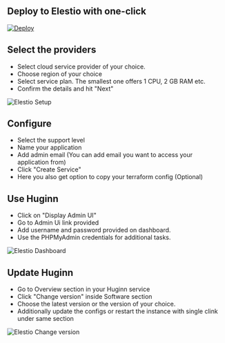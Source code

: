 ## Deploy to Elestio with one-click

[![Deploy](https://pub-da36157c854648669813f3f76c526c2b.r2.dev/deploy-on-elestio-black.png)](https://elest.io/open-source/huginn)

## Select the providers

- Select cloud service provider of your choice.
- Choose region of your choice
- Select service plan. The smallest one offers 1 CPU, 2 GB RAM etc.
- Confirm the details and hit "Next"

![Elestio Setup](https://i.imgur.com/uUUk3d7.png)

## Configure
- Select the support level
- Name your application
- Add admin email (You can add email you want to access your application from)
- Click "Create Service"
- Here you also get option to copy your terraform config (Optional)

## Use Huginn
- Click on "Display Admin UI"
- Go to Admin Ui link provided
- Add username and password provided on dashboard.
- Use the PHPMyAdmin credentials for additional tasks.

![Elestio Dashboard](https://i.imgur.com/86oobmg.png)

## Update Huginn
- Go to Overview section in your Huginn service
- Click "Change version" inside Software section
- Choose the latest version or the version of your choice.
- Additionally update the configs or restart the instance with single clink under same section

![Elestio Change version](https://i.imgur.com/pCQIL0q.png)